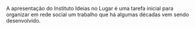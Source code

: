 A apresentação do Instituto Ideias no Lugar é uma tarefa inicial para organizar em rede social um trabalho que há algumas décadas vem sendo desenvolvido.
